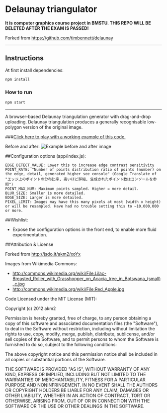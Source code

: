 # Delaunay triangulator
**It is computer graphics course project in BMSTU. THIS REPO WILL BE DELETED AFTER THE EXAM IS PASSED!**

Forked from https://github.com/timbennett/delaunay

<hr>

## Instructions
At first install dependencies:
```bash
npm install
```

### How to run
```bash
npm start
```

<hr>

A browser-based Delaunay triangulation generator with drag-and-drop uploading. Delaunay triangulation produces a generally recognisable low-polygon version of the original image.

###[Click here to play with a working example of this code.](http://103.16.129.81/delaunay/)

Before and after:
![Example before and after image](sample.jpg "Before and after Delaunay triangulation")

##Configuration options (app/index.js): 

    EDGE_DETECT_VALUE: Lower this to increase edge contrast sensitivity
    POINT_RATE: "Number of points distribution ratio of points (number) on the edge, detail, generated higher see console" (Google Translate of "エッジ上のポイントの分布比率, 高いほど詳細, 生成されたポイント数はコンソールを参照")
    POINT_MAX_NUM: Maximum points sampled. Higher = more detail.
    BLUR_SIZE: Smaller is more detailed.
    EDGE_SIZE: Larger is more detailed.
    PIXEL_LIMIT: Images may have this many pixels at most (width x height) or will be resampled. Have had no trouble setting this to ~10,000,000 or more.
    
##Wishlist:

* Expose the configuration options in the front end, to enable more fluid experimentation.

##Attribution & License

Forked from http://jsdo.it/akm2/xoYx

Images from Wikimedia Commons:

* http://commons.wikimedia.org/wiki/File:Lilac-Breasted_Roller_with_Grasshopper_on_Acacia_tree_in_Botswana_(small)_c.jpg
* http://commons.wikimedia.org/wiki/File:Red_Apple.jpg

Code Licensed under the MIT License (MIT):

Copyright (c) 2012 akm2

Permission is hereby granted, free of charge, to any person obtaining a copy
of this software and associated documentation files (the "Software"), to deal
in the Software without restriction, including without limitation the rights
to use, copy, modify, merge, publish, distribute, sublicense, and/or sell
copies of the Software, and to permit persons to whom the Software is
furnished to do so, subject to the following conditions:

The above copyright notice and this permission notice shall be included in
all copies or substantial portions of the Software.

THE SOFTWARE IS PROVIDED "AS IS", WITHOUT WARRANTY OF ANY KIND, EXPRESS OR
IMPLIED, INCLUDING BUT NOT LIMITED TO THE WARRANTIES OF MERCHANTABILITY,
FITNESS FOR A PARTICULAR PURPOSE AND NONINFRINGEMENT. IN NO EVENT SHALL THE
AUTHORS OR COPYRIGHT HOLDERS BE LIABLE FOR ANY CLAIM, DAMAGES OR OTHER
LIABILITY, WHETHER IN AN ACTION OF CONTRACT, TORT OR OTHERWISE, ARISING FROM,
OUT OF OR IN CONNECTION WITH THE SOFTWARE OR THE USE OR OTHER DEALINGS IN
THE SOFTWARE.
